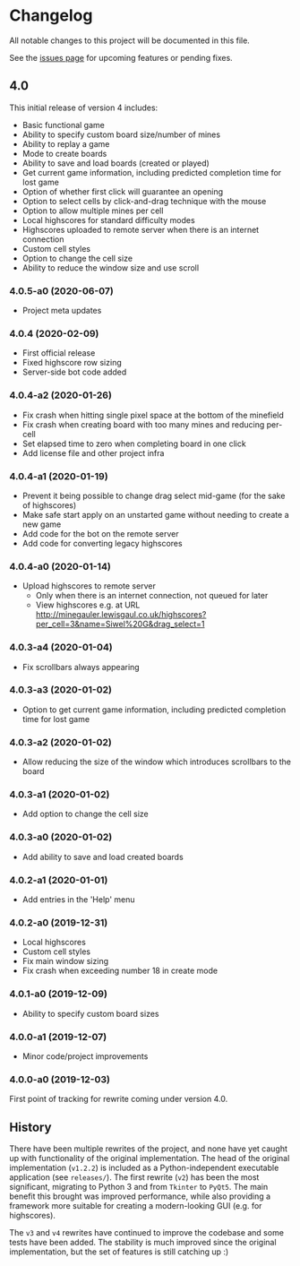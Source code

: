 # Changelog

All notable changes to this project will be documented in this file.

See the [issues page](https://github.com/LewisGaul/minegauler/issues) for upcoming features or pending fixes.

## 4.0

This initial release of version 4 includes:
 - Basic functional game
 - Ability to specify custom board size/number of mines
 - Ability to replay a game
 - Mode to create boards
 - Ability to save and load boards (created or played)
 - Get current game information, including predicted completion time for lost game
 - Option of whether first click will guarantee an opening
 - Option to select cells by click-and-drag technique with the mouse
 - Option to allow multiple mines per cell
 - Local highscores for standard difficulty modes
 - Highscores uploaded to remote server when there is an internet connection
 - Custom cell styles
 - Option to change the cell size
 - Ability to reduce the window size and use scroll


### 4.0.5-a0 (2020-06-07)
 - Project meta updates


### 4.0.4 (2020-02-09)
 - First official release
 - Fixed highscore row sizing
 - Server-side bot code added


### 4.0.4-a2 (2020-01-26)
 - Fix crash when hitting single pixel space at the bottom of the minefield
 - Fix crash when creating board with too many mines and reducing per-cell
 - Set elapsed time to zero when completing board in one click
 - Add license file and other project infra


### 4.0.4-a1 (2020-01-19)
 - Prevent it being possible to change drag select mid-game (for the sake of highscores)
 - Make safe start apply on an unstarted game without needing to create a new game
 - Add code for the bot on the remote server
 - Add code for converting legacy highscores


### 4.0.4-a0 (2020-01-14)
 - Upload highscores to remote server
   - Only when there is an internet connection, not queued for later
   - View highscores e.g. at URL http://minegauler.lewisgaul.co.uk/highscores?per_cell=3&name=Siwel%20G&drag_select=1


### 4.0.3-a4 (2020-01-04)
 - Fix scrollbars always appearing


### 4.0.3-a3 (2020-01-02)
 - Option to get current game information, including predicted completion time for lost game


### 4.0.3-a2 (2020-01-02)
 - Allow reducing the size of the window which introduces scrollbars to the board


### 4.0.3-a1 (2020-01-02)
 - Add option to change the cell size


### 4.0.3-a0 (2020-01-02)
 - Add ability to save and load created boards


### 4.0.2-a1 (2020-01-01)
 - Add entries in the 'Help' menu


### 4.0.2-a0 (2019-12-31)
 - Local highscores
 - Custom cell styles
 - Fix main window sizing
 - Fix crash when exceeding number 18 in create mode


### 4.0.1-a0 (2019-12-09)
 - Ability to specify custom board sizes


### 4.0.0-a1 (2019-12-07)
 - Minor code/project improvements


### 4.0.0-a0 (2019-12-03)

First point of tracking for rewrite coming under version 4.0.


## History

There have been multiple rewrites of the project, and none have yet caught up with functionality of the original implementation. The head of the original implementation (`v1.2.2`) is included as a Python-independent executable application (see `releases/`). The first rewrite (`v2`) has been the most significant, migrating to Python 3 and from `Tkinter` to `PyQt5`. The main benefit this brought was improved performance, while also providing a framework more suitable for creating a modern-looking GUI (e.g. for highscores).

The `v3` and `v4` rewrites have continued to improve the codebase and some tests have been added. The stability is much improved since the original implementation, but the set of features is still catching up :)

